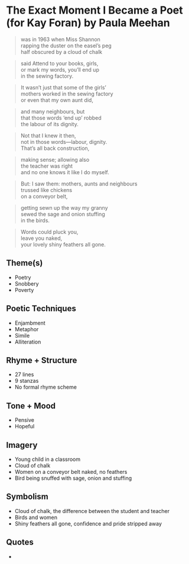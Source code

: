 # The Exact Moment I Became a Poet (for Kay Foran) by Paula Meehan

> was in 1963 when Miss Shannon  
> rapping the duster on the easel’s peg  
> half obscured by a cloud of chalk  

> said Attend to your books, girls,  
> or mark my words, you’ll end up   
> in the sewing factory.  

> It wasn’t just that some of the girls’  
> mothers worked in the sewing factory  
> or even that my own aunt did,  

> and many neighbours, but  
> that those words ‘end up’ robbed  
> the labour of its dignity.  

> Not that I knew it then,  
> not in those words—labour, dignity.  
> That’s all back construction,  

> making sense; allowing also  
> the teacher was right  
> and no one knows it like I do myself.  

> But: I saw them: mothers, aunts and neighbours  
> trussed like chickens  
> on a conveyor belt,  

> getting sewn up the way my granny  
> sewed the sage and onion stuffing  
> in the birds.  

> Words could pluck you,  
> leave you naked,  
> your lovely shiny feathers all gone.  

## Theme(s)
- Poetry
- Snobbery
- Poverty

## Poetic Techniques
- Enjambment
- Metaphor
- Simile
- Alliteration

## Rhyme + Structure
- 27 lines
- 9 stanzas
- No formal rhyme scheme

## Tone + Mood
- Pensive
- Hopeful

## Imagery
- Young child in a classroom
- Cloud of chalk
- Women on a conveyor belt naked, no feathers
- Bird being snuffed with sage, onion and stuffing

## Symbolism
- Cloud of chalk, the difference between the student and teacher
- Birds and women
- Shiny feathers all gone, confidence and pride stripped away

## Quotes
- 
